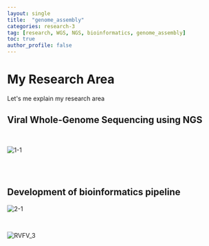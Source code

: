 ```yaml
---
layout: single
title:  "genome_assembly"
categories: research-3
tag: [research, WGS, NGS, bioinformatics, genome_assembly]
toc: true
author_profile: false
---
```


# My Research Area 

Let's me explain my research area


## Viral Whole-Genome Sequencing using NGS
<br/>

![1-1]({{site.url}}/images/23-02-10-Researches/1-1.png)

<br/>
<br/>

## Development of bioinformatics pipeline

![2-1]({{site.url}}/images/23-02-10-Researches/2-1.png)

<br/>

![RVFV_3]({{site.url}}/images/23-02-10-Researches/RVFV_3.png)

